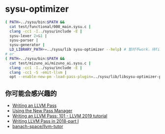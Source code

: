 # sysu-optimizer

```bash
( PATH=../sysu/bin:$PATH &&
  cat test/functional/000_main.sysu.c |
  clang -cc1 -I../sysu/include -E |
  sysu-lexer 2>&1 |
  sysu-parser |
  sysu-generator |
  LD_LIBRARY_PATH+=../sysu/lib sysu-optimizer --help) # 暂时不work，待fix
# or
( PATH=../sysu/bin:$PATH &&
  cat test/mizuno_ai/mizuno_ai.sysu.c |
  clang -cc1 -I../sysu/include -E |
  clang -cc1 -S -emit-llvm |
  opt --enable-new-pm -load-pass-plugin=../sysu/lib/libsysu-optimizer-plugin.so -passes="print<static-cc>" -disable-output)
```

## 你可能会感兴趣的

- [Writing an LLVM Pass](https://releases.llvm.org/13.0.1/docs/WritingAnLLVMNewPMPass.html)
- [Using the New Pass Manager](https://releases.llvm.org/13.0.1/docs/NewPassManager.html)
- [Writing an LLVM Pass: 101 - LLVM 2019 tutorial](https://llvm.org/devmtg/2019-10/slides/Warzynski-WritingAnLLVMPass.pdf)
- [Writing LLVM Pass in 2018-part I](https://medium.com/@mshockwave/writing-llvm-pass-in-2018-part-i-531c700e85eb)
- [banach-space/llvm-tutor](https://github.com/banach-space/llvm-tutor)
